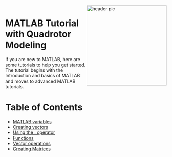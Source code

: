 <img src="https://github.com/AkshayLaddha943/MATLAB_Tutorial_with_Quadrotor_Modeling/blob/main/matlab.png" align="right" width="250" alt="header pic"/>

# MATLAB Tutorial with Quadrotor Modeling

If you are new to MATLAB, here are some tutorials to help you get started. 
The tutorial begins with the Introduction and basics of MATLAB and moves to advanced MATLAB tutorials.

# Table of Contents
   * [MATLAB variables](https://www.youtube.com/watch?v=L-Y8Q--I2YM&feature=youtu.be)
   * [Creating vectors](https://www.youtube.com/watch?v=8OQyjKBo0kM&feature=youtu.be)
   * [Using the : operator](https://www.youtube.com/watch?v=-nnyr8jdoFg&feature=youtu.be)
   * [Functions](https://www.youtube.com/watch?v=2DZSBODL5oQ&feature=youtu.be)
   * [Vector operations](https://www.youtube.com/watch?v=rWoYfSLF3rY&feature=youtu.be)
   * [Creating Matrices](https://www.youtube.com/watch?v=uEaSPQz5-p0&feature=youtu.be)
